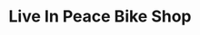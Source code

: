 ---
title: "Live In Peace Bike Shop"
url: /east-palo-alto/live-in-peace-bike-shop/
shop: bicycle
---